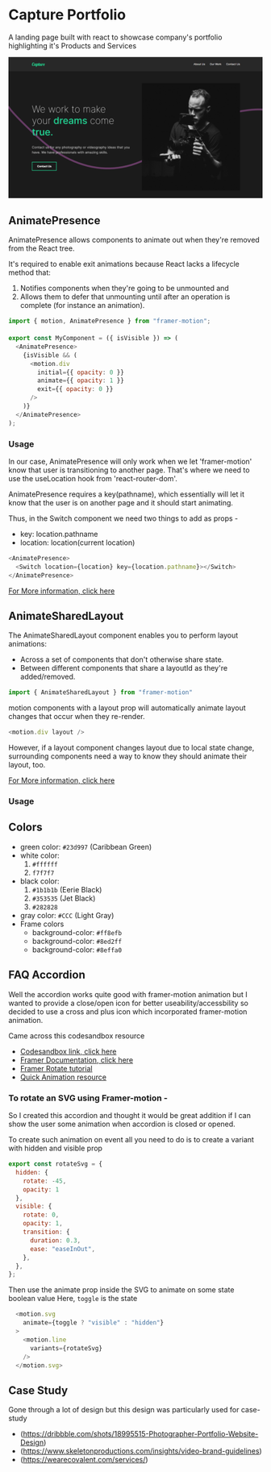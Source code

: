# Capture Portfolio

A landing page built with react to showcase company's portfolio highlighting it's Products and Services


<img src="./Capture Portfolio.png" alt="the screenshot of the home page"/>

## AnimatePresence

AnimatePresence allows components to animate out when they're removed from the React tree.

It's required to enable exit animations because React lacks a lifecycle method that:

1. Notifies components when they're going to be unmounted and
2. Allows them to defer that unmounting until after an operation is complete (for instance an animation).

```javascript
import { motion, AnimatePresence } from "framer-motion";

export const MyComponent = ({ isVisible }) => (
  <AnimatePresence>
    {isVisible && (
      <motion.div
        initial={{ opacity: 0 }}
        animate={{ opacity: 1 }}
        exit={{ opacity: 0 }}
      />
    )}
  </AnimatePresence>
);
```

### Usage

In our case, AnimatePresence will only work when we let 'framer-motion' know that user is transitioning to another page. That's where we need to use the useLocation hook from 'react-router-dom'.

AnimatePresence requires a key(pathname), which essentially will let it know that the user is on another page and it should start animating.

Thus, in the Switch component we need two things to add as props -

- key: location.pathname
- location: location(current location)

```javascript
<AnimatePresence>
  <Switch location={location} key={location.pathname}></Switch>
</AnimatePresence>
```

[For More information, click here](https://www.framer.com/docs/animate-presence/)

## AnimateSharedLayout

The AnimateSharedLayout component enables you to perform layout animations:

- Across a set of components that don't otherwise share state.
- Between different components that share a layoutId as they're added/removed.

```javascript
import { AnimateSharedLayout } from "framer-motion"
```
motion components with a layout prop will automatically animate layout changes that occur when they re-render.

```javascript
<motion.div layout />
```

However, if a layout component changes layout due to local state change, surrounding components need a way to know they should animate their layout, too.

[For More information, click here](https://www.framer.com/docs/animate-shared-layout/)

### Usage

## Colors

- green color: `#23d997` (Caribbean Green)
- white color: 
    1. `#ffffff`
    2. `f7f7f7`
- black color: 
    1. `#1b1b1b` (Eerie Black)
    2. `#353535` (Jet Black)
    3. `#282828`
- gray color: `#CCC` (Light Gray)
- Frame colors 
  - background-color: `#ff8efb`
  - background-color: `#8ed2ff`
  - background-color: `#8effa0`


## FAQ Accordion

Well the accordion works quite good with framer-motion animation but I wanted to provide a close/open icon for better useability/accessbility so decided to use a cross and plus icon which incorporated framer-motion animation.

Came across this codesandbox resource 
- [Codesandbox link, click here](https://codesandbox.io/s/framer-motion-5-1-line-drawing-ph6ln?from-embed=&file=/src/App.js)
- [Framer Documentation, click here](https://www.framer.com/docs/component/)
- [Framer Rotate tutorial](https://www.youtube.com/watch?v=ILxNdOtKbNQ&t=368s)
- [Quick Animation resource ](https://pavanjadhaw.me/blog/animate-svg-using-framer-motion)

### To rotate an SVG using Framer-motion -

So I created this accordion and thought it would be great addition if I can show the user some animation when accordion is closed or opened. 


To create such animation on event all you need to do is to create a variant with hidden and visible prop

```javascript
export const rotateSvg = {
  hidden: {
    rotate: -45,
    opacity: 1
  },
  visible: {
    rotate: 0,
    opacity: 1,
    transition: {
      duration: 0.3,
      ease: "easeInOut",
    },
  },
};
```

Then use the animate prop inside the SVG to animate on some state boolean value
Here, ```toggle``` is the state

```javascript
  <motion.svg
    animate={toggle ? "visible" : "hidden"}
  >
    <motion.line
      variants={rotateSvg}
    />
  </motion.svg>
```

## Case Study

Gone through a lot of design but this design was particularly used for case-study

- (https://dribbble.com/shots/18995515-Photographer-Portfolio-Website-Design)
- (https://www.skeletonproductions.com/insights/video-brand-guidelines)
- (https://wearecovalent.com/services/)